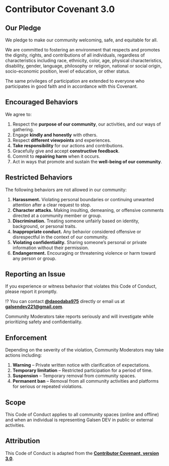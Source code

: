 # Contributor Covenant 3.0

## Our Pledge

We pledge to make our community welcoming, safe, and equitable for all.

We are committed to fostering an environment that respects and promotes the dignity, rights, and contributions of all individuals, regardless of characteristics including race, ethnicity, color, age, physical characteristics, disability, gender, language, philosophy or religion, national or social origin, socio-economic position, level of education, or other status.

The same privileges of participation are extended to everyone who participates in good faith and in accordance with this Covenant.

## Encouraged Behaviors

We agree to:

1. Respect the **purpose of our community**, our activities, and our ways of gathering.
2. Engage **kindly and honestly** with others.
3. Respect **different viewpoints** and experiences.
4. **Take responsibility** for our actions and contributions.
5. Gracefully give and accept **constructive feedback**.
6. Commit to **repairing harm** when it occurs.
7. Act in ways that promote and sustain the **well-being of our community**.

## Restricted Behaviors

The following behaviors are not allowed in our community:

1. **Harassment.** Violating personal boundaries or continuing unwanted attention after a clear request to stop.
2. **Character attacks.** Making insulting, demeaning, or offensive comments directed at a community member or group.
3. **Discrimination.** Treating someone unfairly based on identity, background, or personal traits.
4. **Inappropriate conduct.** Any behavior considered offensive or disrespectful in the context of our community.
5. **Violating confidentiality.** Sharing someone’s personal or private information without their permission.
6. **Endangerment.** Encouraging or threatening violence or harm toward any person or group.

## Reporting an Issue

If you experience or witness behavior that violates this Code of Conduct, please report it promptly.

⁉️ You can contact **[@daoodaba975](https://github.com/daoodaba975)** directly or email us at **[galsendev221@gmail.com](mailto:galsendev221@gmail.com)**.

Community Moderators take reports seriously and will investigate while prioritizing safety and confidentiality.

## Enforcement

Depending on the severity of the violation, Community Moderators may take actions including:

1. **Warning** – Private written notice with clarification of expectations.
2. **Temporary limitation** – Restricted participation for a period of time.
3. **Suspension** – Temporary removal from community spaces.
4. **Permanent ban** – Removal from all community activities and platforms for serious or repeated violations.

## Scope

This Code of Conduct applies to all community spaces (online and offline) and when an individual is representing Galsen DEV in public or external activities.

## Attribution

This Code of Conduct is adapted from the **[Contributor Covenant, version 3.0](https://www.contributor-covenant.org/version/3/0)**.
